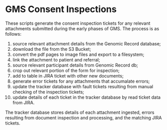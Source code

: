 # GMS Consent Inspections

These scripts generate the consent inspection tickets for any relevant attachments submitted during the early phases of GMS.
The process is as follows:

1. source relevant attachment details from the Genomic Record database;
1. download the file from the S3 Bucket;
1. convert the pdf pages to image files and export to a filesystem;
1. link the attachment to patient and referral;
1. source relevant participant details from Genomic Record db;
1. crop out relevant portion of the form for inspection;
1. add to table in JIRA ticket with other new documents;
1. generate error tickets for any attachments that accumalate errors;
1. update the tracker database with fault tickets resulting from manual checking of the inspection tickets;
1. update details of each ticket in the tracker database by read ticket data from JIRA.

The tracker database stores details of each attachment ingested, errors resulting from document inspection and processing, and the matching JIRA tickets.
